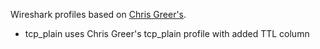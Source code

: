 Wireshark profiles based on [Chris Greer's](https://github.com/packetpioneer/profiles).

- tcp_plain uses Chris Greer's tcp_plain profile with added TTL column